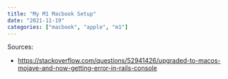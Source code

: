 ```yaml
---
title: "My M1 Macbook Setup"
date: "2021-11-19"
categories: ["macbook", "apple", "m1"]
---
```


Sources:
 * <https://stackoverflow.com/questions/52941426/upgraded-to-macos-mojave-and-now-getting-error-in-rails-console>